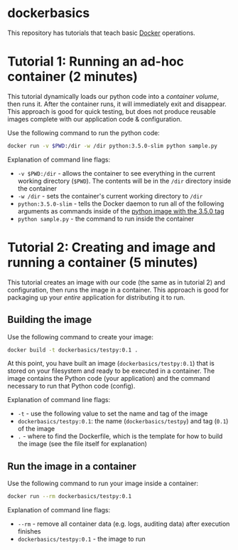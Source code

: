 # dockerbasics

This repository has tutorials that teach basic [Docker](https://www.docker.com/) operations.

# Tutorial 1: Running an ad-hoc container (2 minutes)

This tutorial dynamically loads our python code into a _container volume_, then runs it.
After the container runs, it will immediately exit and disappear. This approach is good
for quick testing, but does not produce reusable images complete with our application code & configuration.

Use the following command to run the python code:

```sh
docker run -v $PWD:/dir -w /dir python:3.5.0-slim python sample.py
```

Explanation of command line flags:

- `-v $PWD:/dir` - allows the container to see everything in the current working directory (`$PWD`). The contents
will be in the `/dir` directory inside the container
- `-w /dir` - sets the container's current working directory to `/dir`
- `python:3.5.0-slim` - tells the Docker daemon to run all of the following arguments as commands inside of the
[python image with the 3.5.0 tag](https://hub.docker.com/r/library/python/tags/)
- `python sample.py` - the command to run inside the container

# Tutorial 2: Creating and image and running a container (5 minutes)

This tutorial creates an image with our code (the same as in tutorial 2) and configuration,
then runs the image in a container. This approach is good for packaging up your _entire_
application for distributing it to run.

## Building the image
Use the following command to create your image:

```sh
docker build -t dockerbasics/testpy:0.1 .
```

At this point, you have built an image (`dockerbasics/testpy:0.1`) that is stored on your filesystem and ready
to be executed in a container. The image contains the Python code (your application) and the command necessary to run
that Python code (config).

Explanation of command line flags:

- `-t` - use the following value to set the name and tag of the image
- `dockerbasics/testpy:0.1`: the name (`dockerbasics/testpy`) and tag (`0.1`) of the image
- `.` - where to find the Dockerfile, which is the template for how to build the image (see the file itself for explanation)

## Run the image in a container
Use the following command to run your image inside a container:

```sh
docker run --rm dockerbasics/testpy:0.1
```

Explanation of command line flags:

- `--rm` - remove all container data (e.g. logs, auditing data) after execution finishes
- `dockerbasics/testpy:0.1` - the image to run
